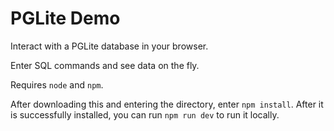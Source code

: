 # PGLite Demo

Interact with a PGLite database in your browser.

Enter SQL commands and see data on the fly.

Requires `node` and `npm`.

After downloading this and entering the directory, enter `npm install`. After it is successfully installed, you can run `npm run dev` to run it locally.
